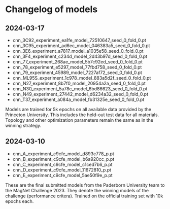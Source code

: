# Changelog of models

## 2024-03-17
- cnn_3C92_experiment_ea1fe_model_72510647_seed_0_fold_0.pt
- cnn_3C95_experiment_ad6ec_model_046383a5_seed_0_fold_0.pt
- cnn_3E6_experiment_a7817_model_a1035e58_seed_0_fold_0.pt
- cnn_3F4_experiment_c234d_model_2d43b97d_seed_0_fold_0.pt
- cnn_77_experiment_268ae_model_5b7c92ed_seed_0_fold_0.pt
- cnn_78_experiment_e5297_model_77fbd758_seed_0_fold_0.pt
- cnn_79_experiment_45989_model_7227af72_seed_0_fold_0.pt
- cnn_ML95S_experiment_1c978_model_883a5d2f_seed_0_fold_0.pt
- cnn_N27_experiment_8b7f0_model_20954a2a_seed_0_fold_0.pt
- cnn_N30_experiment_5a78c_model_6bd86623_seed_0_fold_0.pt
- cnn_N49_experiment_27442_model_d6234a32_seed_0_fold_0.pt
- cnn_T37_experiment_a084a_model_fb31325e_seed_0_fold_0.pt

Models are trained for 5k epochs on all available data provided by the Princeton University.
This includes the held-out test data for all materials.
Topology and other optimization parameters remain the same as in the winning strategy.

## 2024-03-10
- cnn_A_experiment_c9cfe_model_d893c778_p.pt
- cnn_B_experiment_c9cfe_model_b6a920cc_p.pt
- cnn_C_experiment_c9cfe_model_c1ced7b6_p.pt
- cnn_D_experiment_c9cfe_model_11672810_p.pt
- cnn_E_experiment_c9cfe_model_5ae50f9e_p.pt

These are the final submitted models from the Paderborn University team to the MagNet Challenge 2023.
They denote the winning models of the challenge (performance critera).
Trained on the official training set with 10k epochs each.
